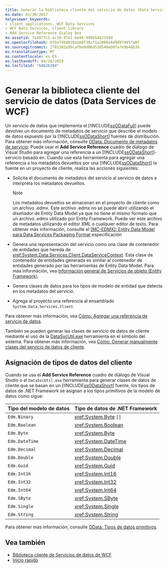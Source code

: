 ```yaml
---
title: Generar la biblioteca cliente del servicio de datos (Data Services de WCF)
ms.date: 03/30/2017
helpviewer_keywords:
- client applications, WCF Data Services
- WCF Data Services, client library
- Add Service Reference dialog box
ms.assetid: 314077c1-ac10-47e1-bed4-940b5462359d
ms.openlocfilehash: bf0a74bd010a188f38cf1a2088a449d97405fa0f
ms.sourcegitcommit: 2701302a99cafbe0d86d53d540eb0fa7e9b46b36
ms.translationtype: MT
ms.contentlocale: es-ES
ms.lasthandoff: 04/28/2019
ms.locfileid: "64626384"
---
```

# <a name="generating-the-data-service-client-library-wcf-data-services"></a>Generar la biblioteca cliente del servicio de datos (Data Services de WCF)
Un servicio de datos que implementa el [!INCLUDE[ssODataFull](../../../../includes/ssodatafull-md.md)] puede devolver un documento de metadatos de servicio que describe el modelo de datos expuesto por la [!INCLUDE[ssODataShort](../../../../includes/ssodatashort-md.md)] fuentes de distribución. Para obtener más información, consulte [OData: Documento de metadatos de servicio](https://go.microsoft.com/fwlink/?LinkId=186070). Puede usar el **Add Service Reference** cuadro de diálogo de Visual Studio para agregar una referencia a un [!INCLUDE[ssODataShort](../../../../includes/ssodatashort-md.md)]-servicio basado en. Cuando use esta herramienta para agregar una referencia a los metadatos devueltos por una [!INCLUDE[ssODataShort](../../../../includes/ssodatashort-md.md)] la fuente en un proyecto de cliente, realiza las acciones siguientes:  
  
- Solicita el documento de metadatos del servicio al servicio de datos e interpreta los metadatos devueltos.  
  
    > [!NOTE]
    >  Los metadatos devueltos se almacenan en el proyecto de cliente como un archivo .edmx. Este archivo .edmx no se puede abrir utilizando el diseñador de Entity Data Model ya que no tiene el mismo formato que un archivo .edmx utilizado por Entity Framework. Puede ver este archivo de metadatos utilizando el editor XML o cualquier editor de texto. Para obtener más información, consulte el [ \[MC-EDMX\]: Entity Data Model para Data Services Packaging Format](https://go.microsoft.com/fwlink/?LinkID=178833) especificación  
  
- Genera una representación del servicio como una clase de contenedor de entidades que hereda de <xref:System.Data.Services.Client.DataServiceContext>. Esta clase de contenedor de entidades generada es similar al contenedor de entidades generado por las herramientas de Entity Data Model. Para más información, vea [Información general de Servicios de objeto (Entity Framework)](https://docs.microsoft.com/previous-versions/bb386871(v=vs.100)).  
  
- Genera clases de datos para los tipos de modelo de entidad que detecta en los metadatos del servicio.  
  
- Agrega al proyecto una referencia al ensamblado `System.Data.Services.Client`.  
  
 Para obtener más información, vea [Cómo: Agregar una referencia de servicio de datos](../../../../docs/framework/data/wcf/how-to-add-a-data-service-reference-wcf-data-services.md).  
  
 También se pueden generar las clases de servicio de datos de cliente mediante el uso de la [DataSvcUtil.exe](../../../../docs/framework/data/wcf/wcf-data-service-client-utility-datasvcutil-exe.md) herramienta en el símbolo del sistema. Para obtener más información, vea [Cómo: Generar manualmente clases del servicio de datos de cliente](../../../../docs/framework/data/wcf/how-to-manually-generate-client-data-service-classes-wcf-data-services.md).  
  
## <a name="client-data-type-mapping"></a>Asignación de tipos de datos del cliente  
 Cuando se usa el **Add Service Reference** cuadro de diálogo de Visual Studio o el `DataSvcUtil.exe` herramienta para generar clases de datos de cliente que se basan en un [!INCLUDE[ssODataShort](../../../../includes/ssodatashort-md.md)] fuente, los tipos de datos de .NET Framework se asignan a los tipos primitivos de la modelo de datos como sigue:  
  
|Tipo del modelo de datos|Tipo de datos de .NET Framework|  
|---------------------|------------------------------|  
|`Edm.Binary`|<xref:System.Byte> `[]`|  
|`Edm.Boolean`|<xref:System.Boolean>|  
|`Edm.Byte`|<xref:System.Byte>|  
|`Edm.DateTime`|<xref:System.DateTime>|  
|`Edm.Decimal`|<xref:System.Decimal>|  
|`Edm.Double`|<xref:System.Double>|  
|`Edm.Guid`|<xref:System.Guid>|  
|`Edm.Int16`|<xref:System.Int16>|  
|`Edm.Int32`|<xref:System.Int32>|  
|`Edm.Int64`|<xref:System.Int64>|  
|`Edm.SByte`|<xref:System.SByte>|  
|`Edm.Single`|<xref:System.Single>|  
|`Edm.String`|<xref:System.String>|  
  
 Para obtener más información, consulte [OData: Tipos de datos primitivos](https://go.microsoft.com/fwlink/?LinkId=186072).  
  
## <a name="see-also"></a>Vea también

- [Biblioteca cliente de Servicios de datos de WCF](../../../../docs/framework/data/wcf/wcf-data-services-client-library.md)
- [Inicio rápido](../../../../docs/framework/data/wcf/quickstart-wcf-data-services.md)
